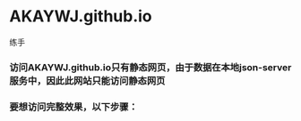 # AKAYWJ.github.io
练手
### 访问AKAYWJ.github.io只有静态网页，由于数据在本地json-server服务中，因此此网站只能访问静态网页
### 要想访问完整效果，以下步骤：
